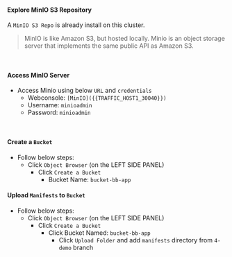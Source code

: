 #### Explore MinIO S3 Repository

A `MinIO S3 Repo` is already install on this cluster.

> MinIO is like Amazon S3, but hosted locally. Minio is an object storage server that implements the same public API as Amazon S3.

<br>

#### Access MinIO Server
- Access Minio using below `URL` and `credentials`
    - Webconsole: `[MinIO]({{TRAFFIC_HOST1_30040}})`
    - Username: `minioadmin`
    - Password: `minioadmin`

<br>

#### Create a `Bucket`
- Follow below steps:
    - Click `Object Browser` (on the LEFT SIDE PANEL)
        - Click `Create a Bucket`
            - Bucket Name: `bucket-bb-app`

#### Upload `Manifests` to `Bucket`
- Follow below steps:
    - Click `Object Browser` (on the LEFT SIDE PANEL)
        - Click `Create a Bucket`
            - Click Bucket Named: `bucket-bb-app`
                - Click `Upload Folder` and add `manifests` directory from `4-demo` branch